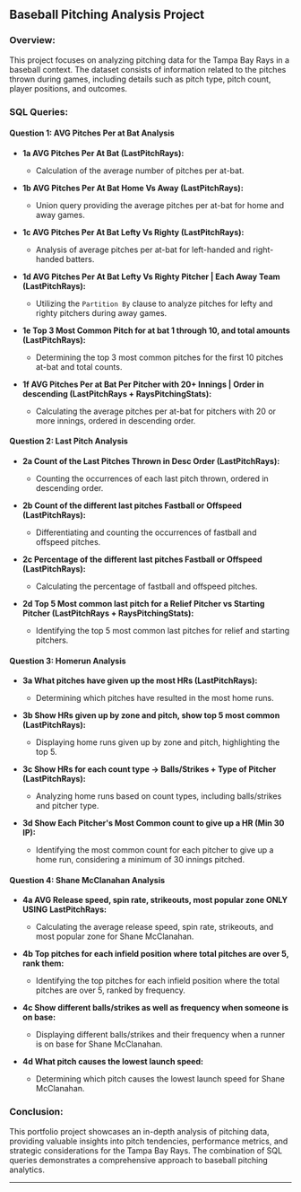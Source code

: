 ## Baseball Pitching Analysis Project

### Overview:

This project focuses on analyzing pitching data for the Tampa Bay Rays in a baseball context. The dataset consists of information related to the pitches thrown during games, including details such as pitch type, pitch count, player positions, and outcomes.

### SQL Queries:

#### Question 1: AVG Pitches Per at Bat Analysis

- **1a AVG Pitches Per At Bat (LastPitchRays):**
  - Calculation of the average number of pitches per at-bat.

- **1b AVG Pitches Per At Bat Home Vs Away (LastPitchRays):**
  - Union query providing the average pitches per at-bat for home and away games.

- **1c AVG Pitches Per At Bat Lefty Vs Righty (LastPitchRays):**
  - Analysis of average pitches per at-bat for left-handed and right-handed batters.

- **1d AVG Pitches Per At Bat Lefty Vs Righty Pitcher | Each Away Team (LastPitchRays):**
  - Utilizing the `Partition By` clause to analyze pitches for lefty and righty pitchers during away games.

- **1e Top 3 Most Common Pitch for at bat 1 through 10, and total amounts (LastPitchRays):**
  - Determining the top 3 most common pitches for the first 10 pitches at-bat and total counts.

- **1f AVG Pitches Per at Bat Per Pitcher with 20+ Innings | Order in descending (LastPitchRays + RaysPitchingStats):**
  - Calculating the average pitches per at-bat for pitchers with 20 or more innings, ordered in descending order.

#### Question 2: Last Pitch Analysis

- **2a Count of the Last Pitches Thrown in Desc Order (LastPitchRays):**
  - Counting the occurrences of each last pitch thrown, ordered in descending order.

- **2b Count of the different last pitches Fastball or Offspeed (LastPitchRays):**
  - Differentiating and counting the occurrences of fastball and offspeed pitches.

- **2c Percentage of the different last pitches Fastball or Offspeed (LastPitchRays):**
  - Calculating the percentage of fastball and offspeed pitches.

- **2d Top 5 Most common last pitch for a Relief Pitcher vs Starting Pitcher (LastPitchRays + RaysPitchingStats):**
  - Identifying the top 5 most common last pitches for relief and starting pitchers.

#### Question 3: Homerun Analysis

- **3a What pitches have given up the most HRs (LastPitchRays):**
  - Determining which pitches have resulted in the most home runs.

- **3b Show HRs given up by zone and pitch, show top 5 most common (LastPitchRays):**
  - Displaying home runs given up by zone and pitch, highlighting the top 5.

- **3c Show HRs for each count type -> Balls/Strikes + Type of Pitcher (LastPitchRays):**
  - Analyzing home runs based on count types, including balls/strikes and pitcher type.

- **3d Show Each Pitcher's Most Common count to give up a HR (Min 30 IP):**
  - Identifying the most common count for each pitcher to give up a home run, considering a minimum of 30 innings pitched.

#### Question 4: Shane McClanahan Analysis

- **4a AVG Release speed, spin rate, strikeouts, most popular zone ONLY USING LastPitchRays:**
  - Calculating the average release speed, spin rate, strikeouts, and most popular zone for Shane McClanahan.

- **4b Top pitches for each infield position where total pitches are over 5, rank them:**
  - Identifying the top pitches for each infield position where the total pitches are over 5, ranked by frequency.

- **4c Show different balls/strikes as well as frequency when someone is on base:**
  - Displaying different balls/strikes and their frequency when a runner is on base for Shane McClanahan.

- **4d What pitch causes the lowest launch speed:**
  - Determining which pitch causes the lowest launch speed for Shane McClanahan.

### Conclusion:

This portfolio project showcases an in-depth analysis of pitching data, providing valuable insights into pitch tendencies, performance metrics, and strategic considerations for the Tampa Bay Rays. The combination of SQL queries demonstrates a comprehensive approach to baseball pitching analytics.

--- 
